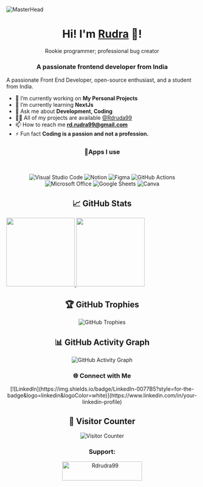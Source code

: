 ![MasterHead](https://res.cloudinary.com/superfolio/image/upload/v1620689979/68747470733a2f2f692e70696e696d672e636f6d2f6f726967696e616c732f63362f33332f63322f63363333633230656465383266306530636564376435373064626533613166332e676966_yjuh2s.gif)

<div align="center">
  <h1>Hi! I'm <a href="https://mathletedev.github.io">Rudra</a> 🐬!</h1>
  <div>Rookie programmer; professional bug creator</div>
</div>

<h3 align="center">A passionate frontend developer from India</h3>

A passionate Front End Developer, open-source enthusiast, and a student from India.

- 🔭 I’m currently working on **My Personal Projects**
- 🌱 I’m currently learning **NextJs**
- 💬 Ask me about **Development, Coding**
- 👨‍💻  All of my projects are available <a href="https://github.com/Rdrudra99">@Rdruda99</a>
- 📫 How to reach me **rd.rudra99@gmail.com**
- ⚡ Fun fact **Coding is a passion and not a profession.**

<h3 align="center"> 📱Apps I use </h3>

<div align="center">
  &nbsp;
  
  ![Visual Studio Code](https://img.shields.io/badge/Visual_Studio_Code-0078D4?style=for-the-badge&logo=visual%20studio%20code&logoColor=white)
  ![Notion](https://img.shields.io/badge/Notion-000000?style=for-the-badge&logo=notion&logoColor=white)
  ![Figma](https://img.shields.io/badge/Figma-F24E1E?style=for-the-badge&logo=figma&logoColor=white)
  ![GitHub Actions](https://img.shields.io/badge/GitHub_Actions-2088FF?style=for-the-badge&logo=github-actions&logoColor=white)
  ![Microsoft Office](https://img.shields.io/badge/Microsoft_Office-D83B01?style=for-the-badge&logo=microsoft-office&logoColor=white)
  ![Google Sheets](https://img.shields.io/badge/Google%20Sheets-34A853?style=for-the-badge&logo=google-sheets&logoColor=white)
  ![Canva](https://img.shields.io/badge/Canva-%2300C4CC.svg?&style=for-the-badge&logo=Canva&logoColor=white)
</div>

<h2 align="center"> 📈 GitHub Stats</h2>
<a href="https://github.com/Rdrudra99">
  <img height="180em" src="https://github-readme-stats.vercel.app/api?username=Rdrudra99&theme=noctis_minimus&show_icons=true&include_all_commits=true&count_private=true" />
  <img height="180em" src="https://github-readme-stats.vercel.app/api/top-langs/?username=Rdrudra99&theme=noctis_minimus&layout=compact" />
</a>

<h2 align="center"> 🏆 GitHub Trophies</h2>
<p align="center">
  <img src="https://github-profile-trophy.vercel.app/?username=Rdrudra99&theme=flat&no-frame=true&margin-w=30" alt="GitHub Trophies" />
</p>

<h2 align="center"> 📊 GitHub Activity Graph</h2>
<p align="center">
  <img src="https://activity-graph.herokuapp.com/graph?username=Rdrudra99&theme=github" alt="GitHub Activity Graph" />
</p>

<h3 align="center"> 🌐 Connect with Me</h3>
<p align="center">
  <!-- Add your social media badges here -->
  <!-- Example: -->
  [![LinkedIn](https://img.shields.io/badge/LinkedIn-0077B5?style=for-the-badge&logo=linkedin&logoColor=white)](https://www.linkedin.com/in/your-linkedin-profile)
</p>

<h2 align="center"> 🚀 Visitor Counter</h2>
<p align="center">
  <img src="https://profile-counter.glitch.me/Rdrudra99/count.svg" alt="Visitor Counter" />
</p>

<h3 align="center"> Support:</h3>
<p align="center">
  <a href="https://www.buymeacoffee.com/Rdrudra99">
    <img align="center" src="https://cdn.buymeacoffee.com/buttons/v2/default-yellow.png" height="50" width="210" alt="Rdrudra99" />
  </a>
</p>
